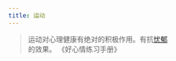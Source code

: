 ```yaml
---
title: 运动
---
```

> 运动对心理健康有绝对的积极作用。有抗[忧郁](../../1-happiness/2-mind/terms/gloomy.md) 的效果。
> 《好心情练习手册》
